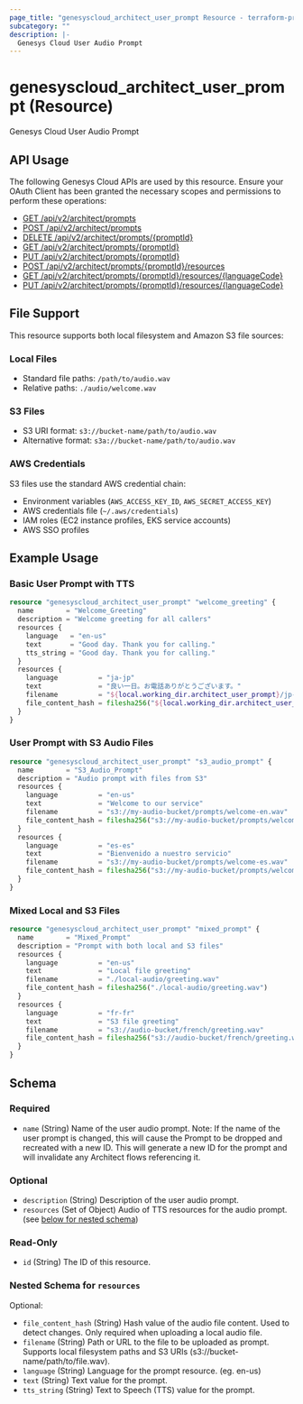 ```yaml
---
page_title: "genesyscloud_architect_user_prompt Resource - terraform-provider-genesyscloud"
subcategory: ""
description: |-
  Genesys Cloud User Audio Prompt
---
```

# genesyscloud_architect_user_prompt (Resource)

Genesys Cloud User Audio Prompt

## API Usage
The following Genesys Cloud APIs are used by this resource. Ensure your OAuth Client has been granted the necessary scopes and permissions to perform these operations:

* [GET /api/v2/architect/prompts](https://developer.genesys.cloud/api/rest/v2/architect/#get-api-v2-architect-prompts)
* [POST /api/v2/architect/prompts](https://developer.genesys.cloud/api/rest/v2/architect/#post-api-v2-architect-prompts)
* [DELETE /api/v2/architect/prompts/{promptId}](https://developer.genesys.cloud/api/rest/v2/architect/#delete-api-v2-architect-prompts--promptId-)
* [GET /api/v2/architect/prompts/{promptId}](https://developer.genesys.cloud/api/rest/v2/architect/#get-api-v2-architect-prompts--promptId-)
* [PUT /api/v2/architect/prompts/{promptId}](https://developer.genesys.cloud/api/rest/v2/architect/#put-api-v2-architect-prompts--promptId-)
* [POST /api/v2/architect/prompts/{promptId}/resources](https://developer.genesys.cloud/api/rest/v2/architect/#post-api-v2-architect-prompts--promptId--resources)
* [GET /api/v2/architect/prompts/{promptId}/resources/{languageCode}](https://developer.genesys.cloud/api/rest/v2/architect/#get-api-v2-architect-prompts--promptId--resources--languageCode-)
* [PUT /api/v2/architect/prompts/{promptId}/resources/{languageCode}](https://developer.genesys.cloud/api/rest/v2/architect/#put-api-v2-architect-prompts--promptId--resources--languageCode-)

## File Support

This resource supports both local filesystem and Amazon S3 file sources:

### Local Files
- Standard file paths: `/path/to/audio.wav`
- Relative paths: `./audio/welcome.wav`

### S3 Files
- S3 URI format: `s3://bucket-name/path/to/audio.wav`
- Alternative format: `s3a://bucket-name/path/to/audio.wav`

### AWS Credentials
S3 files use the standard AWS credential chain:
- Environment variables (`AWS_ACCESS_KEY_ID`, `AWS_SECRET_ACCESS_KEY`)
- AWS credentials file (`~/.aws/credentials`)
- IAM roles (EC2 instance profiles, EKS service accounts)
- AWS SSO profiles

## Example Usage

### Basic User Prompt with TTS

```terraform
resource "genesyscloud_architect_user_prompt" "welcome_greeting" {
  name        = "Welcome_Greeting"
  description = "Welcome greeting for all callers"
  resources {
    language   = "en-us"
    text       = "Good day. Thank you for calling."
    tts_string = "Good day. Thank you for calling."
  }
  resources {
    language          = "ja-jp"
    text              = "良い一日。お電話ありがとうございます。"
    filename          = "${local.working_dir.architect_user_prompt}/jp-welcome-greeting.wav"
    file_content_hash = filesha256("${local.working_dir.architect_user_prompt}/jp-welcome-greeting.wav")
  }
}
```

### User Prompt with S3 Audio Files

```terraform
resource "genesyscloud_architect_user_prompt" "s3_audio_prompt" {
  name        = "S3_Audio_Prompt"
  description = "Audio prompt with files from S3"
  resources {
    language          = "en-us"
    text              = "Welcome to our service"
    filename          = "s3://my-audio-bucket/prompts/welcome-en.wav"
    file_content_hash = filesha256("s3://my-audio-bucket/prompts/welcome-en.wav")
  }
  resources {
    language          = "es-es"
    text              = "Bienvenido a nuestro servicio"
    filename          = "s3://my-audio-bucket/prompts/welcome-es.wav"
    file_content_hash = filesha256("s3://my-audio-bucket/prompts/welcome-es.wav")
  }
}
```

### Mixed Local and S3 Files

```terraform
resource "genesyscloud_architect_user_prompt" "mixed_prompt" {
  name        = "Mixed_Prompt"
  description = "Prompt with both local and S3 files"
  resources {
    language          = "en-us"
    text              = "Local file greeting"
    filename          = "./local-audio/greeting.wav"
    file_content_hash = filesha256("./local-audio/greeting.wav")
  }
  resources {
    language          = "fr-fr"
    text              = "S3 file greeting"
    filename          = "s3://audio-bucket/french/greeting.wav"
    file_content_hash = filesha256("s3://audio-bucket/french/greeting.wav")
  }
}
```

<!-- schema generated by tfplugindocs -->
## Schema

### Required

- `name` (String) Name of the user audio prompt. Note: If the name of the user prompt is changed, this will cause the Prompt to be dropped and recreated with a new ID. This will generate a new ID for the prompt and will invalidate any Architect flows referencing it.

### Optional

- `description` (String) Description of the user audio prompt.
- `resources` (Set of Object) Audio of TTS resources for the audio prompt. (see [below for nested schema](#nestedatt--resources))

### Read-Only

- `id` (String) The ID of this resource.

<a id="nestedatt--resources"></a>
### Nested Schema for `resources`

Optional:

- `file_content_hash` (String) Hash value of the audio file content. Used to detect changes. Only required when uploading a local audio file.
- `filename` (String) Path or URL to the file to be uploaded as prompt. Supports local filesystem paths and S3 URIs (s3://bucket-name/path/to/file.wav).
- `language` (String) Language for the prompt resource. (eg. en-us)
- `text` (String) Text value for the prompt.
- `tts_string` (String) Text to Speech (TTS) value for the prompt.

